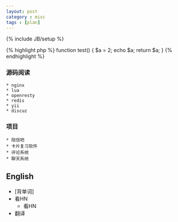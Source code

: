 ```yaml
---
layout: post
category : misc
tags : [plan]
---
```

{% include JB/setup %}

{% highlight php %}
function test() {
    $a = 2;
    echo $a;
    return $a;
}
{% endhighlight %}

### 源码阅读

    * nginx
    * lua
    * openresty
    * redis
    * yii
    * discuz

### 项目

    * 阳信吧
    * 卡片复习软件
    * 评论系统
    * 聊天系统    
English
---
* [背单词]
* 看HN
    * 看HN
* 翻译